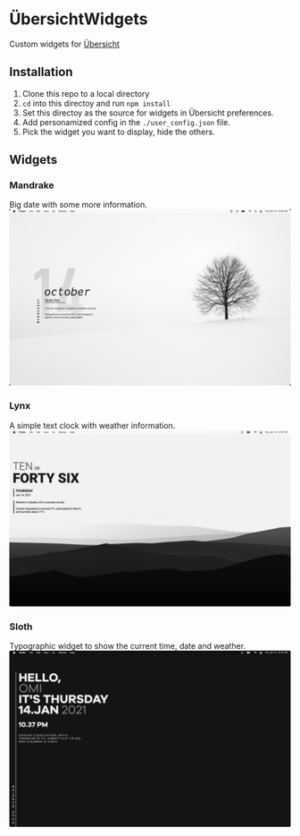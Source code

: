 # ÜbersichtWidgets

Custom widgets for [Übersicht](https://tracesof.net/uebersicht/)

## Installation

1. Clone this repo to a local directory
2. `cd` into this directoy and run `npm install`
3. Set this directoy as the source for widgets in Übersicht preferences.
4. Add personamized config in the `./user_config.json` file.
5. Pick the widget you want to display, hide the others.

## Widgets

### Mandrake

Big date with some more information.
![](./repo_resources/mandrake.jpg)

### Lynx

A simple text clock with weather information.
![](./repo_resources/lynx.png)

### Sloth

Typographic widget to show the current time, date and weather.
![](./repo_resources/sloth.png)
